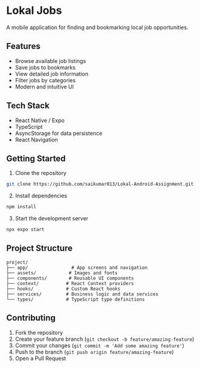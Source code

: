 # Lokal Jobs

A mobile application for finding and bookmarking local job opportunities.

## Features

- Browse available job listings
- Save jobs to bookmarks
- View detailed job information
- Filter jobs by categories
- Modern and intuitive UI

## Tech Stack

- React Native / Expo
- TypeScript
- AsyncStorage for data persistence
- React Navigation

## Getting Started

1. Clone the repository
```bash
git clone https://github.com/saikumar013/Lokal-Android-Assignment.git
```

2. Install dependencies
```bash
npm install
```

3. Start the development server
```bash
npx expo start
```

## Project Structure

```
project/
├── app/                # App screens and navigation
├── assets/            # Images and fonts
├── components/        # Reusable UI components
├── context/          # React Context providers
├── hooks/            # Custom React hooks
├── services/         # Business logic and data services
└── types/            # TypeScript type definitions
```

## Contributing

1. Fork the repository
2. Create your feature branch (`git checkout -b feature/amazing-feature`)
3. Commit your changes (`git commit -m 'Add some amazing feature'`)
4. Push to the branch (`git push origin feature/amazing-feature`)
5. Open a Pull Request 